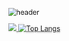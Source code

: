 ![header](https://capsule-render.vercel.app/api?type=rounded&color=blue&text=Welcome%20to%20My%20GitHub!&fontSize=30&fontAlign=70&height=150)

<a href="mailto:jungwon.park@cscloud.co.jp" target="_blank">
<img src="https://img.shields.io/badge/EMAIL-EA4335.svg?style=plastic&logo=Gmail&logoColor=white"/>
</a>
<a href="https://github.com/anuraghazra/github-readme-stats"><img src="https://github-readme-stats.vercel.app/api/top-langs/?username=jungwon-csc&layout=compact&theme=nightowl" alt="Top Langs" /></a>
<!--
**jungwon-csc/jungwon-csc** is a ✨ _special_ ✨ repository because its `README.md` (this file) appears on your GitHub profile.

Here are some ideas to get you started:

- 🔭 I’m currently working on ...
- 🌱 I’m currently learning ...
- 👯 I’m looking to collaborate on ...
- 🤔 I’m looking for help with ...
- 💬 Ask me about ...
- 📫 How to reach me: ...
- 😄 Pronouns: ...
- ⚡ Fun fact: ...
-->
